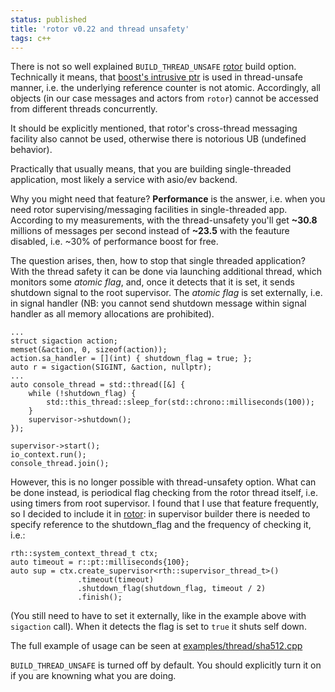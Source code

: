 ```yaml
---
status: published
title: 'rotor v0.22 and thread unsafety'
tags: c++ 
---
```


There is not so well explained `BUILD_THREAD_UNSAFE`
[rotor](https://github.com/basiliscos/cpp-rotor/) build option. Technically
it means, that [boost's intrusive ptr](https://www.boost.org/doc/libs/1_78_0/libs/smart_ptr/doc/html/smart_ptr.html#intrusive_ptr)
is used in thread-unsafe manner, i.e. the underlying reference counter
is not atomic. Accordingly, all objects (in our case messages and actors from
`rotor`) cannot be accessed from different threads concurrently.

It should be explicitly mentioned, that rotor's cross-thread messaging facility
also cannot be used, otherwise there is notorious UB (undefined behavior).

Practically that usually means, that you are building single-threaded
application, most likely a service with asio/ev backend.

Why you might need that feature? **Performance** is the answer, i.e.
when you need rotor supervising/messaging facilities in single-threaded app.
According to my measurements, with the thread-unsafety you'll get **~30.8**
millions of messages per second instead of **~23.5** with the feauture disabled,
i.e. ~30% of performance boost for free.

The question arises, then, how to stop that single threaded application?
With the thread safety it can be done via launching additional thread, which
monitors some *atomic flag*, and, once it detects that it is set, it sends
shutdown signal to the root supervisor. The *atomic flag* is set externally,
i.e. in signal handler (NB: you cannot send shutdown message within
signal handler as all memory allocations are prohibited).

    ...
    struct sigaction action;
    memset(&action, 0, sizeof(action));
    action.sa_handler = [](int) { shutdown_flag = true; };
    auto r = sigaction(SIGINT, &action, nullptr);
    ...
    auto console_thread = std::thread([&] {
        while (!shutdown_flag) {
            std::this_thread::sleep_for(std::chrono::milliseconds(100));
        }
        supervisor->shutdown();
    });

    supervisor->start();
    io_context.run();
    console_thread.join();

However, this is no longer possible with thread-unsafety option. What
can be done instead, is periodical flag checking from the rotor
thread itself, i.e. using timers from root supervisor. I found that
I use that feature frequently, so I decided to include it in 
[rotor](https://github.com/basiliscos/cpp-rotor/): in supervisor
builder there is needed to specify reference to the shutdown_flag
and the frequency of checking it, i.e.:

    rth::system_context_thread_t ctx;
    auto timeout = r::pt::milliseconds{100};
    auto sup = ctx.create_supervisor<rth::supervisor_thread_t>()
                   .timeout(timeout)
                   .shutdown_flag(shutdown_flag, timeout / 2)
                   .finish();

(You still need to have to set it externally, like in the example
above with `sigaction` call). When it detects the flag is set to
`true` it shuts self down.

The full example of usage can be seen at
[examples/thread/sha512.cpp](https://github.com/basiliscos/cpp-rotor/blob/master/examples/thread/sha512.cpp)


`BUILD_THREAD_UNSAFE` is turned off by default. You should explicitly turn
it on if you are knowning what you are doing.
